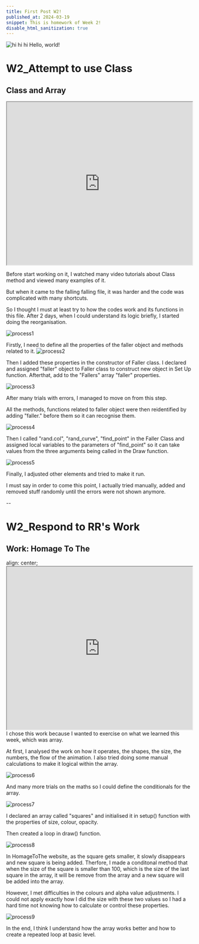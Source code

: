 ```yaml
---
title: First Post W2!
published_at: 2024-03-19
snippet: This is homework of Week 2!
disable_html_sanitization: true
---
```


![hi hi hi](/240306_first_post/glass.png)
Hello, world!

# W2_Attempt to use Class
## Class and Array

<iframe id="P1" src="https://editor.p5js.org/GemTran/full/atlifwKPJ" width="100%" height = "442px"></iframe>

<script type="module">
    constant iframe = document.getElementById ('P1')
    iframe.width = iframe.parentNode.scrollWidth
    iframe.height = iframe.parentNode.scrollWidth + 42
</script>
Before start working on it, I watched many video tutorials about Class method and viewed many examples of it. 

But when it came to the falling falling file, it was harder and the code was complicated with many shortcuts. 

So I thought I must at least try to how the codes work and its functions in this file. After 2 days, when I could understand its logic briefly, I started doing the reorganisation.

![process1](/week2/class_process2.JPG)

Firstly, I need to define all the properties of the faller object and methods related to it. 
![process2](/week2/class_process.JPG)

Then I added these properties in the constructor of Faller class.
I declared and assigned "faller" object to Faller class to construct new object in Set Up function. Afterthat, add to the "Fallers" array "faller" properties. 

![process3](/week2/class_sketch.png)

After many trials with errors, I managed to move on from this step.

All the methods, functions related to faller object were then reidentified by adding "faller." before them so it can recognise them.

![process4](/week2/class_final.png)

Then I called "rand.col", "rand_curve", "find_point" in the Faller Class and assigned local variables to the parameters of "find_point" so it can take values from the three arguments being called in the Draw function.

![process5](/week2/class_final2.png)

Finally, I adjusted other elements and tried to make it run.

I must say in order to come this point, I actually tried manually, added and removed stuff randomly until the errors were not shown anymore.

--
# W2_Respond to RR's Work

## Work: Homage To The
<div>
    align: center;
    <iframe src="https://editor.p5js.org/GemTran/full/mJz533Gah" width="100%" height = "442px"></iframe>
</div>
I chose this work because I wanted to exercise on what we learned this week, which was array.

At first, I analysed the work on how it operates, the shapes, the size, the numbers, the flow of the animation. I also tried doing some manual calculations to make it logical within the array.

![process6](/week2/sketch.JPG)

And many more trials on the maths so I could define the conditionals for the array.

![process7](/week2/sketch2.JPG)

I declared an array called "squares" and initialised it in setup() function with the properties of size, colour, opacity.

Then created a loop in draw() function. 

![process8](/week2/Loop.png)

In HomageToThe website, as the square gets smaller, it slowly disappears and new square is being added.
Therfore, I made a conditonal method that when the size of the square is smaller than 100, which is the size of the last square in the array, it will be remove from the array and a new square will be added into the array.

However, I met difficulties in the colours and alpha value adjustments. I could not apply exactly how I did the size with these two values so I had a hard time not knowing how to calculate or control these properties.

![process9](/week2/error.png)

In the end, I think I understand how the array works better and how to create a repeated loop at basic level.
